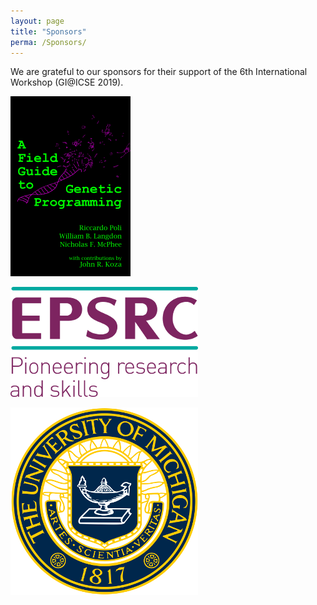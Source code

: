 ```yaml
---
layout: page
title: "Sponsors"
perma: /Sponsors/
---
```


We are grateful to our sponsors for their support of the 6th International Workshop (GI@ICSE 2019).

![](./misc_images/a_field_guide_to_gp.png)

![](./misc_images/epsrc.png)

![](./misc_images/university_of_michigan.png)
